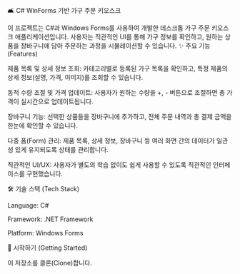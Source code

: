 🛋️ C# WinForms 기반 가구 주문 키오스크

이 프로젝트는 C#과 Windows Forms를 사용하여 개발한 데스크톱 가구 주문 키오스크 애플리케이션입니다. 사용자는 직관적인 UI를 통해 가구 정보를 확인하고, 원하는 상품을 장바구니에 담아 주문하는 과정을 시뮬레이션할 수 있습니다. ✨ 주요 기능 (Features)

제품 목록 및 상세 정보 조회: 카테고리별로 등록된 가구 목록을 확인하고, 특정 제품의 상세 정보(설명, 가격, 이미지)를 조회할 수 있습니다.

동적 수량 조절 및 가격 업데이트: 사용자가 원하는 수량을 +, - 버튼으로 조절하면 총 가격이 실시간으로 업데이트됩니다.

장바구니 기능: 선택한 상품들을 장바구니에 추가하고, 전체 주문 내역과 총 결제 금액을 한눈에 확인할 수 있습니다.

다중 폼(Form) 관리: 제품 목록, 상세 정보, 장바구니 등 여러 화면 간의 데이터가 일관성 있게 유지되도록 상태를 관리합니다.

직관적인 UI/UX: 사용자가 별도의 학습 없이도 쉽게 사용할 수 있도록 직관적인 인터페이스를 구현했습니다.

🛠️ 기술 스택 (Tech Stack)

Language: C#

Framework: .NET Framework

Platform: Windows Forms

🚀 시작하기 (Getting Started)

이 저장소를 클론(Clone)합니다.

